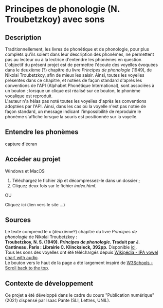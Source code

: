 # Principes de phonologie (N. Troubetzkoy) avec sons

## Description

Traditionnellement, les livres de phonétique et de phonologie, pour plus complets qu'ils soient dans leur description des phonèmes, ne permettent pas au lecteur ou à la lectrice d'entendre les phonèmes en question. L'objectif du présent projet est de permettre l'écoute des voyelles évoquées dans le deuxième (?) chapitre du livre *Principes de phonologie* (1949), de Nikolai Troubetzkoy, afin de mieux les saisir. Ainsi, toutes les voyelles présentes dans ce chapitre, et notées de façon standard d'après les conventions de l'API (Alphabet Phonétique International), sont associées à un bouton ; lorsque un clique est réalisé sur ce bouton, le phonème vocalique est reproduit.<br>
L'auteur n'a hélas pas noté toutes les voyelles d'après les conventions adoptées par l'API. Ainsi, dans les cas où la voyelle n'est pas notée de façon standard, un message indicant l'impossibilité de reproduire le phonème s'affiche lorsque la souris est positionnée sur la voyelle. 

## Entendre les phonèmes
capture d'écran <br>

## Accéder au projet
Windows et MacOS<br>
1. Téléchargez le fichier zip et décompressez-le dans un dossier ;
2. Cliquez deux fois sur le fichier *index.html*.<br>

OU <br>

Cliquez ici (lien vers le site ...)

## Sources 
Le texte comprend le x (deuxième?) chapitre du livre <i>Principes de phonologie</i> de Nikolai Troubetzkoy :<br> **Troubetzkoy, N. S. (1949). *Principes de phonologie*. Traduit par J. Cantineau. Paris : Librairie C. Klincksieck, 392pp.** Disponible <a href="https://ia802706.us.archive.org/22/items/principesdephono00trub/principesdephono00trub.pdf" target="blank">ici</a>.<br>
Tous les sons des voyelles ont été téléchargés depuis <a href="https://en.wikipedia.org/wiki/IPA_vowel_chart_with_audio" target="blank">Wikipédia - IPA vowel chart with audio</a>. <br>
Le bouton vers le haut de la page a été largement inspiré de <a href="https://www.w3schools.com/howto/howto_js_scroll_to_top.asp" target="blank">W3Schools - Scroll back to the top</a>. <br>

## Contexte de développement 
Ce projet a été développé dans le cadre du cours "Publication numérique" (2021) dispensé par Isaac Pante (SLI, Lettres, UNIL).